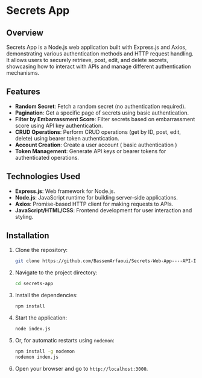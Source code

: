 # Secrets App

## Overview

Secrets App is a Node.js web application built with Express.js and Axios, demonstrating various authentication methods and HTTP request handling. It allows users to securely retrieve, post, edit, and delete secrets, showcasing how to interact with APIs and manage different authentication mechanisms.

## Features

- **Random Secret**: Fetch a random secret (no authentication required).
- **Pagination**: Get a specific page of secrets using basic authentication.
- **Filter by Embarrassment Score**: Filter secrets based on embarrassment score using API key authentication.
- **CRUD Operations**: Perform CRUD operations (get by ID, post, edit, delete) using bearer token authentication.
- **Account Creation**: Create a user account ( basic authentication )
- **Token Management**: Generate API keys or bearer tokens for authenticated operations.

## Technologies Used

- **Express.js**: Web framework for Node.js.
- **Node.js**: JavaScript runtime for building server-side applications.
- **Axios**: Promise-based HTTP client for making requests to APIs.
- **JavaScript/HTML/CSS**: Frontend development for user interaction and styling.

## Installation

1. Clone the repository:
   ```bash
   git clone https://github.com/BassemArfaoui/Secrets-Web-App----API-Ineraction-and-Authentification-with-Axios.git
   ```

2. Navigate to the project directory:
   ```bash
   cd secrets-app
   ```

3. Install the dependencies:
   ```bash
   npm install
   ```

4. Start the application:
   ```bash
   node index.js
   ```

5. Or, for automatic restarts using `nodemon`:
   ```bash
   npm install -g nodemon
   nodemon index.js
   ```

6. Open your browser and go to `http://localhost:3000`.
